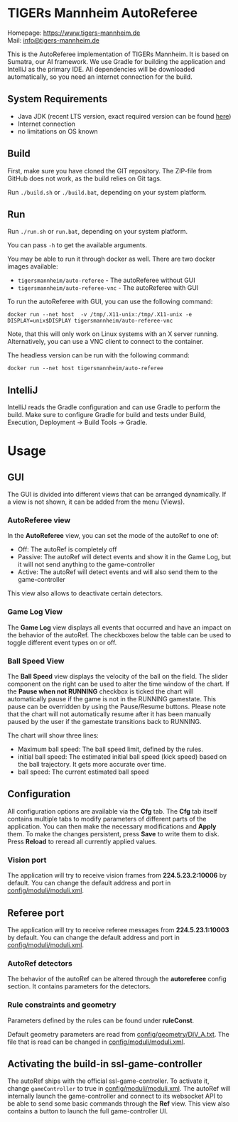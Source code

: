 # TIGERs Mannheim AutoReferee

Homepage: https://www.tigers-mannheim.de  
Mail: info@tigers-mannheim.de

This is the AutoReferee implementation of TIGERs Mannheim. It is based on Sumatra, our AI framework.
We use Gradle for building the application and IntelliJ as the primary IDE.
All dependencies will be downloaded automatically, so you need an internet connection for the build.

## System Requirements
 * Java JDK (recent LTS version, exact required version can be
  found [here](buildSrc/src/main/groovy/sumatra.java.gradle))
 * Internet connection
 * no limitations on OS known

## Build
First, make sure you have cloned the GIT repository. The ZIP-file from GitHub does not work, as the build relies on Git tags.

Run `./build.sh` or `./build.bat`, depending on your system platform.

## Run
Run `./run.sh` or `run.bat`, depending on your system platform.

You can pass `-h` to get the available arguments.

You may be able to run it through docker as well. There are two docker images available:
 * `tigersmannheim/auto-referee` - The autoReferee without GUI
 * `tigersmannheim/auto-referee-vnc` - The autoReferee with GUI

To run the autoReferee with GUI, you can use the following command:

```shell
docker run --net host  -v /tmp/.X11-unix:/tmp/.X11-unix -e DISPLAY=unix$DISPLAY tigersmannheim/auto-referee-vnc
```

Note, that this will only work on Linux systems with an X server running.
Alternatively, you can use a VNC client to connect to the container.

The headless version can be run with the following command:

```shell
docker run --net host tigersmannheim/auto-referee
```

## IntelliJ
IntelliJ reads the Gradle configuration and can use Gradle to perform the build.
Make sure to configure Gradle for build and tests under Build, Execution, Deployment -> Build Tools -> Gradle.

# Usage

## GUI
The GUI is divided into different views that can be arranged dynamically. If a view is not shown, it can be added
from the menu (Views).

### AutoReferee view
In the **AutoReferee** view, you can set the mode of the autoRef to one of:
 * Off: The autoRef is completely off
 * Passive: The autoRef will detect events and show it in the Game Log, but it will not send anything to the game-controller
 * Active: The autoRef will detect events and will also send them to the game-controller

This view also allows to deactivate certain detectors.

### Game Log View
The **Game Log** view displays all events that occurred and have an impact on the behavior of the autoRef. The checkboxes below the table can be used to toggle different event types on or off.

### Ball Speed View
The **Ball Speed** view displays the velocity of the ball on the field. The slider component on the right can be used to alter the time window of the chart. If the **Pause when not RUNNING** checkbox is ticked the chart will automatically pause if the game is not in the RUNNING gamestate. This pause can be overridden by using the Pause/Resume buttons. Please note that the chart will not automatically resume after it has been manually paused by the user if the gamestate transitions back to RUNNING.

The chart will show three lines:
 * Maximum ball speed: The ball speed limit, defined by the rules.
 * initial ball speed: The estimated initial ball speed (kick speed) based on the ball trajectory. It gets more accurate over time.
 * ball speed: The current estimated ball speed

## Configuration
All configuration options are available via the **Cfg** tab. The **Cfg** tab itself contains multiple tabs to modify parameters of different parts of the application. You can then make the necessary modifications and **Apply** them. To make the changes persistent, press **Save** to write them to disk. Press **Reload** to reread all currently applied values.

### Vision port
The application will try to receive vision frames from **224.5.23.2:10006** by default.
You can change the default address and port in [config/moduli/moduli.xml](config/moduli/moduli.xml).

## Referee port
The application will try to receive referee messages from **224.5.23.1:10003** by default.
You can change the default address and port in [config/moduli/moduli.xml](config/moduli/moduli.xml).

### AutoRef detectors
The behavior of the autoRef can be altered through the **autoreferee** config section. It contains parameters for the
detectors.

### Rule constraints and geometry
Parameters defined by the rules can be found under **ruleConst**. 

Default geometry parameters are read from [config/geometry/DIV_A.txt](config/geometry/DIV_A.txt).
The file that is read can be changed in [config/moduli/moduli.xml](config/moduli/moduli.xml).

## Activating the build-in ssl-game-controller
The autoRef ships with the official ssl-game-controller. To activate it, change `gameController` to true in [config/moduli/moduli.xml](config/moduli/moduli.xml).
The autoRef will internally launch the game-controller and connect to its websocket API
to be able to send some basic commands through the **Ref** view.
This view also contains a button to launch the full game-controller UI.
